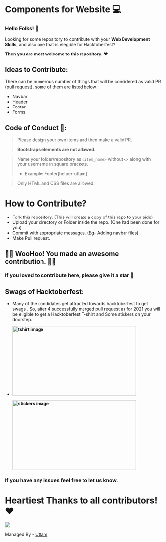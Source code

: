 # Components for Website 💻

### Hello Folks! 🙌
Looking for some repository to contribute with your **Web Development Skills**, and also one that is elegible for Hacktoberfest?

**Then you are most welcome to this repository. ❤**


## Ideas to Contribute:
There can be numerous number of things that will be considered as valid PR (pull request), 
some of them are listed below :

- Navbar
- Header
- Footer
- Forms

## Code of Conduct 🤝:
> Please design your own items and then make a valid PR.

> **Bootstraps elements are not allowed.**

> Name your folder/repository as `<item_name>` without `<>` along with your username in square brackets.
>  * Example: Footer[helper-uttam]

> Only HTML and CSS files are allowed.

# How to Contribute?
* Fork this repository. (This will create a copy of this repo to your side)
* Upload your directory or Folder inside the repo. (One had been done for you)
* Commit with appropriate messages. (Eg- Adding navbar files)
* Make Pull request.

## 🎉🎉 WooHoo! You made an awesome contribution. 🎉🎉

### If you loved to contribute here, please give it a star 🥶
 
 ## Swags of Hacktoberfest:
- Many of the candidates get attracted towards hacktoberfest to get swags . So, after 4 successfully merged pull request as for 2021 you will be eligible to get a Hacktoberfest T-shirt and Some stickers on your doorstep.
 
     <li><B><p><img src="https://miro.medium.com/max/1050/1*4JctIO7irt8hFxBmTvUpiQ.jpeg" width="400" height="225" style="width: 400px; height: 225px;" alt="tshirt image"></a></p><p><img src="https://miro.medium.com/max/1050/1*jkffr74bq5RsQ_xqDhgqYQ.jpeg" width="400" height="225" style="width: 400px; height: 225px;" alt="stickers image"></p>
</b></li>

### If you have any issues feel free to let us know.

# Heartiest Thanks to all contributors! ❤️
<a href = "https://github.com/helper-uttam/Web-Components/graphs/contributors">
  <img src = "https://contrib.rocks/image?repo=helper-uttam/Web-Components"/>
</a>

Managed By - <a href="https://github.com/helper-uttam/">Uttam</a>

